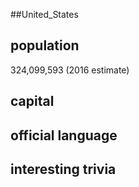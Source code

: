 ##United_States
## population
324,099,593 (2016 estimate)

## capital

 
## official language


## interesting trivia



